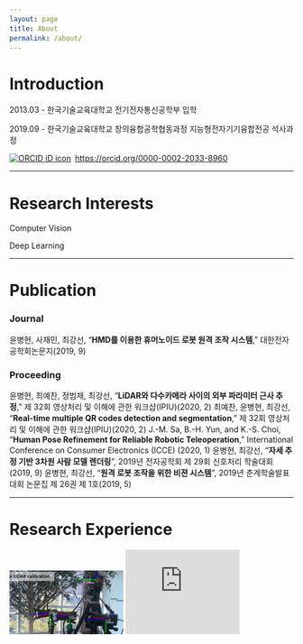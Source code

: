 ```yaml
---
layout: page
title: About
permalink: /about/
---
```


# Introduction

2013.03 - 한국기술교육대학교 전기전자통신공학부 입학

2019.09 - 한국기술교육대학교 창의융합공학협동과정 지능형전자기기융합전공 석사과정

<div itemscope itemtype="https://schema.org/Person"><a itemprop="sameAs" content="https://orcid.org/0000-0002-2033-8960" href="https://orcid.org/0000-0002-2033-8960" target="orcid.widget" rel="me noopener noreferrer" style="vertical-align:top;"><img src="https://orcid.org/sites/default/files/images/orcid_16x16.png" style="width:1em;margin-right:.5em;" alt="ORCID iD icon">https://orcid.org/0000-0002-2033-8960</a></div>

---
# Research Interests

Computer Vision

Deep Learning

---
# Publication

### Journal

윤병현, 사재민, 최강선, “**HMD를 이용한 휴머노이드 로봇 원격 조작 시스템**,” 대한전자공학회논문지(2019, 9)

### Proceeding

윤병현, 최예찬, 정범채, 최강선, “**LiDAR와 다수카메라 사이의 외부 파라미터 근사 추정**,” 제 32회 영상처리 및 이해에 관한 워크샵(IPIU)(2020, 2)
최예찬, 윤병현, 최강선, “**Real-time multiple QR codes detection and segmentation**,” 제 32회 영상처리 및 이해에 관한 워크샵(IPIU)(2020, 2)
J.-M. Sa, B.-H. Yun, and K.-S. Choi, “**Human Pose Refinement for Reliable Robotic Teleoperation**,” International Conference on Consumer Electronics (ICCE) (2020, 1)
윤병현, 최강선, “**자세 추정 기반 3차원 사람 모델 렌더링**”, 2019년 전자공학회 제 29회 신호처리 학술대회(2019, 9)
윤병현, 최강선, “**원격 로봇 조작을 위한 비젼 시스템**”, 2019년 춘계학술발표대회 논문집 제 26권 제 1호(2019, 5)

---
# Research Experience

<img src="/Assets/images/Reextrinsic.png" width="40%">

<iframe width="40%" height="40%" src="https://www.youtube.com/embed/4ebNS0GxQME" frameborder="0" allow="accelerometer; autoplay; encrypted-media; gyroscope; picture-in-picture" allowfullscreen></iframe>
